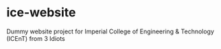 # ice-website
Dummy website project for Imperial College of Engineering & Technology (ICEnT) from 3 Idiots
